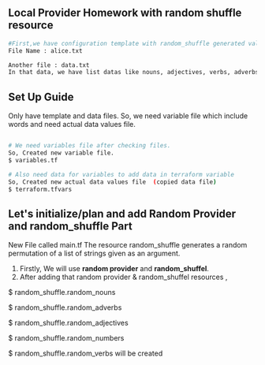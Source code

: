## Local Provider Homework with random shuffle resource

```bash
#First,we have configuration template with random_shuffle generated values. 
File Name : alice.txt

Another file : data.txt 
In that data, we have list datas like nouns, adjectives, verbs, adverbs, numbers in words.
```

## Set Up Guide

Only have template and data files. So, we need variable file which include words and need actual data values file.

```bash

# We need variables file after checking files. 
So, Created new variable file.
$ variables.tf

# Also need data for variables to add data in terraform variable
So, Created new actual data values file  (copied data file)
$ terraform.tfvars 
```



## Let's initialize/plan and add Random Provider and random_shuffle Part
New File called main.tf
The resource random_shuffle generates a random permutation of a list of strings given as an argument.
1. Firstly, We will use  **random provider**  and **random_shuffel**.
2. After adding that random provider & random_shuffel resources ,

$ random_shuffle.random_nouns

$ random_shuffle.random_adverbs

$ random_shuffle.random_adjectives

$ random_shuffle.random_numbers

$ random_shuffle.random_verbs will be created
 


